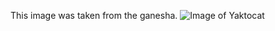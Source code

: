 This image was taken from the ganesha.
![Image of Yaktocat](https://octodex.github.com/images/yaktocat.png)

